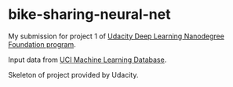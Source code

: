 # bike-sharing-neural-net
My submission for project 1 of [Udacity Deep Learning Nanodegree Foundation program](https://www.udacity.com/course/deep-learning-nanodegree-foundation--nd101).

Input data from [UCI Machine Learning Database](https://archive.ics.uci.edu/ml/datasets/Bike+Sharing+Dataset).

Skeleton of project provided by Udacity.
